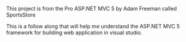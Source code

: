 This project is from the Pro ASP.NET MVC 5 by Adam Freeman called SportsStore

This is a follow along that will help me understand the ASP.NET MVC 5 framework for building web application in 
visual studio.
